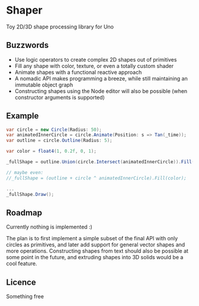 Shaper
======

Toy 2D/3D shape processing library for Uno

Buzzwords
---------

- Use logic operators to create complex 2D shapes out of primitives
- Fill any shape with color, texture, or even a totally custom shader
- Animate shapes with a functional reactive approach
- A nomadic API makes programming a breeze, while still maintaining an immutable object graph
- Constructing shapes using the Node editor will also be possible (when constructor arguments is supported)

Example
-------
```csharp
var circle = new Circle(Radius: 50);
var animatedInnerCircle = circle.Animate(Position: s => Tan(_time));
var outline = circle.Outline(Radius: 5);

var color = float4(1, 0.2f, 0, 1);

_fullShape = outline.Union(circle.Intersect(animatedInnerCircle)).Fill(color);

// maybe even:
//_fullShape = (outline + circle ^ animatedInnerCircle).Fill(color);

...
_fullShape.Draw();
```

Roadmap
-------

Currently nothing is implemented :)

The plan is to first implement a simple subset of the final API with only circles as primitives, and later add support for general vector shapes and more operations. Constructing shapes from text should also be possible at some point in the future, and extruding shapes into 3D solids would be a cool feature.

Licence
-------

Something free
